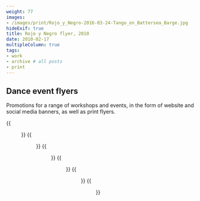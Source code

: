 ```yaml
---
weight: 77
images:
- /images/print/Rojo_y_Negro-2016-03-24-Tango_on_Battersea_Barge.jpg
hideExif: true
title: Rojo y Negro flyer, 2010
date: 2010-02-17
multipleColumn: true
tags:
- work
- archive # all posts
- print
---
```


## Dance event flyers

Promotions for a range of workshops and events, in the form of website and
social media banners, as well as print flyers.

{{<figure src="/img/print/Rojo_y_Negro-2016-07-16-Summer_ball.jpg">}}
{{<figure src="/img/print/Rojo_y_Negro-2016-10-22-Autumn_Milonga_ESA.jpg">}}
{{<figure src="/img/print/Rojo_y_Negro-2016-12-10-Christmas_ESA.jpg" >}}
{{<figure src="/img/print/Rojo_y_Negro-2017-02-18-Milonga_ESA.jpg" >}}
{{<figure src="/img/print/Rojo_y_Negro-2016-08-21-Rhythmical_patterns_for_milonga_and_tango.jpg">}}
{{<figure src="/img/print/Rojo_y_Negro-2017-09-24-Improver-intensive-workshop.jpg" >}}
